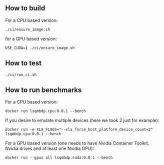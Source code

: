 ## How to build
For a CPU based version:

`./ci/ensure_image.sh`

for a GPU based version:

`USE_CUDA=1 ./ci/ensure_image.sh`

## How to test
`./ci/run_ci.sh`

## How to run benchmarks
For a CPU based version:

`docker run lsqmbdp.cpu:0.0.1 --bench`

If you desire to emulate multiple devices (here we took 2 just for example):

`docker run -e XLA_FLAGS="--xla_force_host_platform_device_count=2" lsqmbdp.cpu:0.0.1 --bench`

For a GPU based version (one needs to have Nvidia Container Toolkit, Nvidia drives and at least one Nvidia GPU):

`docker run --gpus all lsqmbdp.cuda:0.0.1 --bench`
